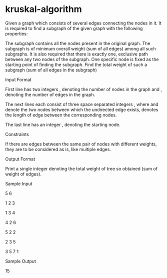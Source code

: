 # kruskal-algorithm
Given a graph which consists of several edges connecting the  nodes in it. 
It is required to find a subgraph of the given graph with the following properties:

The subgraph contains all the nodes present in the original graph.
The subgraph is of minimum overall weight (sum of all edges) among all such subgraphs.
It is also required that there is exactly one, exclusive path between any two nodes of the subgraph.
One specific node  is fixed as the starting point of finding the subgraph. 
Find the total weight of such a subgraph (sum of all edges in the subgraph)

Input Format

First line has two integers , denoting the number of nodes in the graph and , denoting the number of edges in the graph.

The next  lines each consist of three space separated integers   , where  and  denote the two nodes between which the undirected edge exists,  denotes the length of edge between the corresponding nodes.

The last line has an integer , denoting the starting node.

Constraints 
 
 
 
 
If there are edges between the same pair of nodes with different weights, they are to be considered as is, like multiple edges.

Output Format

Print a single integer denoting the total weight of tree so obtained (sum of weight of edges).

Sample Input


5 6

1 2 3

1 3 4

4 2 6

5 2 2

2 3 5

3 5 7
1

Sample Output

15
